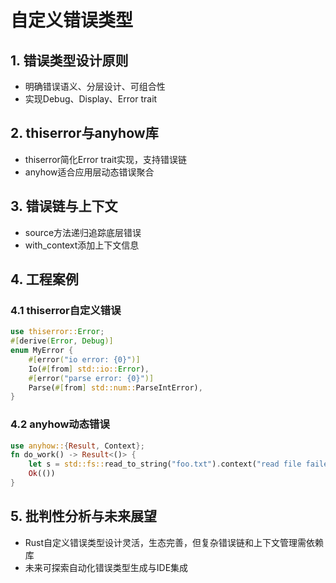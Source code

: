 # 自定义错误类型

## 1. 错误类型设计原则

- 明确错误语义、分层设计、可组合性
- 实现Debug、Display、Error trait

## 2. thiserror与anyhow库

- thiserror简化Error trait实现，支持错误链
- anyhow适合应用层动态错误聚合

## 3. 错误链与上下文

- source方法递归追踪底层错误
- with_context添加上下文信息

## 4. 工程案例

### 4.1 thiserror自定义错误

```rust
use thiserror::Error;
#[derive(Error, Debug)]
enum MyError {
    #[error("io error: {0}")]
    Io(#[from] std::io::Error),
    #[error("parse error: {0}")]
    Parse(#[from] std::num::ParseIntError),
}
```

### 4.2 anyhow动态错误

```rust
use anyhow::{Result, Context};
fn do_work() -> Result<()> {
    let s = std::fs::read_to_string("foo.txt").context("read file failed")?;
    Ok(())
}
```

## 5. 批判性分析与未来展望

- Rust自定义错误类型设计灵活，生态完善，但复杂错误链和上下文管理需依赖库
- 未来可探索自动化错误类型生成与IDE集成
